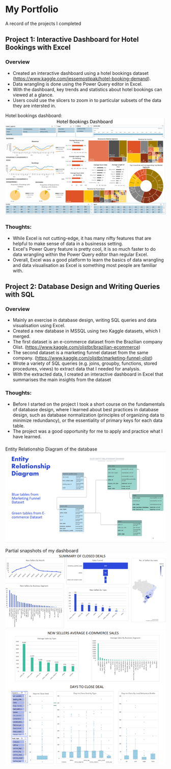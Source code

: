 # My Portfolio
A record of the projects I completed

## Project 1: Interactive Dashboard for Hotel Bookings with Excel
### Overview
* Created an interactive dashboard using a hotel bookings dataset (https://www.kaggle.com/jessemostipak/hotel-booking-demand).
* Data wrangling is done using the Power Query editor in Excel.
* With the dashboard, key trends and statistics about hotel bookings can viewed at a glance.
* Users could use the slicers to zoom in to particular subsets of the data they are intersted in. 

Hotel bookings dashboard:
![](images/Hotel%20Bookings%20Dashboard.png)

### Thoughts:
* While Excel is not cutting-edge, it has many nifty features that are helpful to make sense of data in a businesss setting.
* Excel's Power Query feature is pretty cool, it is so much faster to do data wrangling within the Power Query editor than regular Excel. 
* Overall, Excel was a good platform to learn the basics of data wrangling and data visualisation as Excel is something most people are familiar with.

## Project 2: Database Design and Writing Queries with SQL

### Overview
* Mainly an exercise in database design, writing SQL queries and data visualisation using Excel. 
* Created a new database in MSSQL using two Kaggle datasets, which I merged.
* The first dataset is an e-commerce dataset from the Brazilian company Olist. (https://www.kaggle.com/olistbr/brazilian-ecommerce)
* The second dataset is a marketing funnel dataset from the same company. (https://www.kaggle.com/olistbr/marketing-funnel-olist)
* Wrote a variety of SQL queries (e.g. joins, groupby, functions, stored procedures, views) to extract data that I needed for analysis.
* With the extracted data, I created an interactive dashboard in Excel that summarises the main insights from the dataset


### Thoughts:
* Before I started on the project I took a short course on the fundamentals of database design, where I learned about best practices in database design, such as database normalization (principles of organizing data to minimize redundancy), or the essentiality of primary keys for each data table.
* The project was a good opportunity for me to apply and practice what I have learned. 


###
Entity Relationship Diagram of the database
![](images/SQL%20project%20ERD.png)

Partial snapshots of my dashboard
![](images/SQL%20project%20snapshot%201.png)
![](images/SQL%20project%20snapshot%202.png)



